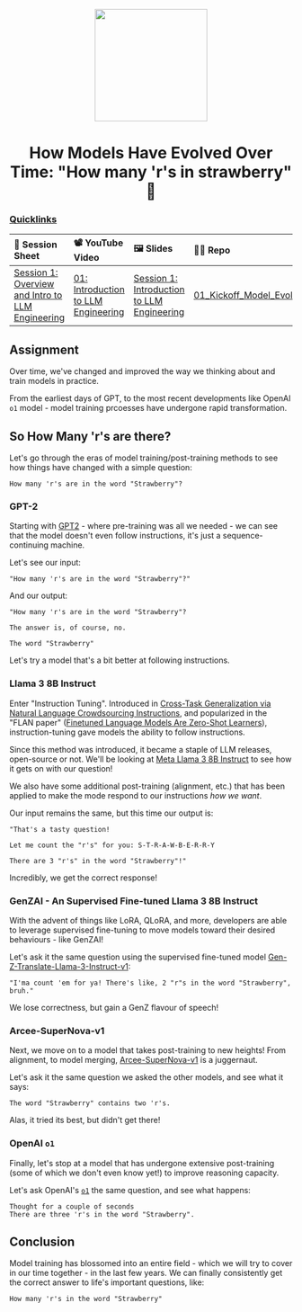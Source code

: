 <p align = "center" draggable=”false” ><img src="https://github.com/AI-Maker-Space/LLM-Dev-101/assets/37101144/d1343317-fa2f-41e1-8af1-1dbb18399719" 
     width="200px"
     height="auto"/>
</p>

<h1 align="center" id="heading">How Models Have Evolved Over Time: "How many 'r's in strawberry" 🍓</h1>

### [Quicklinks](https://github.com/AI-Maker-Space/LLM-Engineering-Foundations-to-SLMs/tree/main/00_AIM_Quicklinks)

| 📰 Session Sheet | 📽️ YouTube Video  | 🖼️ Slides      | 👨‍💻 Repo         |
|:-----------------|:-----------------|:-----------------|:-----------------|
 | [Session 1: Overview and Intro to LLM Engineering](https://www.notion.so/Session-1-Overview-and-Intro-to-LLM-Engineering-1a7cd547af3d80149a20d822bd0a9280) | [01: Introduction to LLM Engineering](https://www.youtube.com/watch?v=xgcPRrq6NBw&ab_channel=AIMakerspace) |  [Session 1: Introduction to LLM Engineering](https://www.canva.com/design/DAGWfLzJLjU/q_swsY0ng_NRpXA-ckn26Q/view?utm_content=DAGWfLzJLjU&utm_campaign=designshare&utm_medium=link2&utm_source=uniquelinks&utlId=hea55fde063) | [01_Kickoff_Model_Evolution](https://github.com/AI-Maker-Space/LLM-Engineering-Foundations-to-SLMs-Open-Source/tree/main/01_Kickoff_Model_Evolution)

## Assignment

Over time, we've changed and improved the way we thinking about and train models in practice. 

From the earliest days of GPT, to the most recent developments like OpenAI `o1` model - model training prcoesses have undergone rapid transformation.

## So How Many 'r's are there?

Let's go through the eras of model training/post-training methods to see how things have changed with a simple question: 

`How many 'r's are in the word "Strawberry"?`

### GPT-2
Starting with [GPT2](https://cdn.openai.com/better-language-models/language_models_are_unsupervised_multitask_learners.pdf) - where pre-training was all we needed - we can see that the model doesn't even follow instructions, it's just a sequence-continuing machine.

Let's see our input: 

```
"How many 'r's are in the word "Strawberry"?"
```

And our output: 

```
"How many 'r's are in the word "Strawberry"?

The answer is, of course, no.

The word "Strawberry"
```

Let's try a model that's a bit better at following instructions.

### Llama 3 8B Instruct

Enter "Instruction Tuning". Introduced in [Cross-Task Generalization via Natural Language Crowdsourcing Instructions](https://aclanthology.org/2022.acl-long.244/), and popularized in the "FLAN paper" ([Finetuned Language Models Are Zero-Shot Learners](https://arxiv.org/abs/2109.01652)), instruction-tuning gave models the ability to follow instructions. 

Since this method was introduced, it became a staple of LLM releases, open-source or not. We'll be looking at [Meta Llama 3 8B Instruct](https://huggingface.co/meta-llama/Meta-Llama-3-8B-Instruct) to see how it gets on with our question!

We also have some additional post-training (alignment, etc.) that has been applied to make the mode respond to our instructions *how we want*.

Our input remains the same, but this time our output is: 

```
"That's a tasty question!

Let me count the "r's" for you: S-T-R-A-W-B-E-R-R-Y

There are 3 "r's" in the word "Strawberry"!"
```

Incredibly, we get the correct response!

### GenZAI - An Supervised Fine-tuned Llama 3 8B Instruct

With the advent of things like LoRA, QLoRA, and more, developers are able to leverage supervised fine-tuning to move models toward their desired behaviours - like GenZAI!

Let's ask it the same question using the supervised fine-tuned model [Gen-Z-Translate-Llama-3-Instruct-v1](https://huggingface.co/ai-maker-space/gen-z-translate-llama-3-instruct-v1):

```
"I'ma count 'em for ya! There's like, 2 "r"s in the word "Strawberry", bruh."
```

We lose correctness, but gain a GenZ flavour of speech!

### Arcee-SuperNova-v1

Next, we move on to a model that takes post-training to new heights! From alignment, to model merging, [Arcee-SuperNova-v1](https://supernova.arcee.ai/) is a juggernaut. 

Let's ask it the same question we asked the other models, and see what it says:

```
The word "Strawberry" contains two 'r's.
```

Alas, it tried its best, but didn't get there!

### OpenAI `o1`

Finally, let's stop at a model that has undergone extensive post-training (some of which we don't even know yet!) to improve reasoning capacity. 

Let's ask OpenAI's [`o1`](https://chatgpt.com/) the same question, and see what happens:

```
Thought for a couple of seconds
There are three 'r's in the word "Strawberry".
```

## Conclusion

Model training has blossomed into an entire field - which we will try to cover in our time together - in the last few years. We can finally consistently get the correct answer to life's important questions, like: 

`How many 'r's in the word "Strawberry"`
